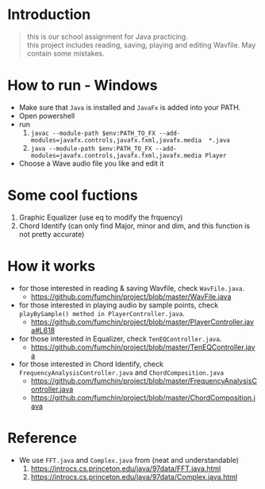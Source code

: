 # Introduction
> this is our school assignment for Java practicing.  
> this project includes reading, saving, playing and editing Wavfile. May contain some mistakes.  

# How to run - Windows
* Make sure that `Java` is installed and `JavaFx` is added into your PATH.
* Open powershell
* run  
  1. `javac --module-path $env:PATH_TO_FX --add-modules=javafx.controls,javafx.fxml,javafx.media  *.java `  
  2. `java --module-path $env:PATH_TO_FX --add-modules=javafx.controls,javafx.fxml,javafx.media Player` 
* Choose a Wave audio file you like and edit it

# Some cool fuctions
1. Graphic Equalizer  (use eq to modify the frquency)  
2. Chord Identify (can only find Major, minor and dim, and this function is not pretty accurate)  

# How it works
* for those interested in reading & saving Wavfile, check `WavFile.java`.  
  * https://github.com/fumchin/project/blob/master/WavFile.java
* for those interested in playing audio by sample points, check `playBySample() method in PlayerController.java`.  
  * https://github.com/fumchin/project/blob/master/PlayerController.java#L618
* for those interested in Equalizer, check `TenEQController.java`.
  * https://github.com/fumchin/project/blob/master/TenEQController.java
* for those interested in Chord Identify, check `FrequencyAnalysisController.java` and `ChordComposition.java`
  * https://github.com/fumchin/project/blob/master/FrequencyAnalysisController.java
  * https://github.com/fumchin/project/blob/master/ChordComposition.java

# Reference
* We use `FFT.java` and `Complex.java` from (neat and understandable)  
  1. https://introcs.cs.princeton.edu/java/97data/FFT.java.html  
  2. https://introcs.cs.princeton.edu/java/97data/Complex.java.html  
